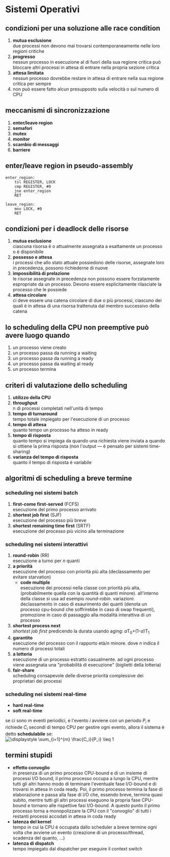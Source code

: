 # Sistemi Operativi

## condizioni per una soluzione alle race condition
1. **mutua esclusione**\
   due processi non devono mai trovarsi contemporaneamente nelle loro regioni critiche
2. **progresso**\
   nessun processo in esecuzione al di fuori della sua regione critica può bloccare altri processi in attesa di entrare nella propria sezione critica
3. **attesa limitata**\
   nessun processo dovrebbe restare in attesa di entrare nella sua regione critica per sempre
4. non può essere fatto alcun presupposto sulla velocità o sul numero di CPU

## meccanismi di sincronizzazione
1. **enter/leave region**
2. **semafori**
3. **mutex**
4. **monitor**
5. **scambio di messaggi**
6. **barriere**

## enter/leave region in pseudo-assembly
```x86asm
enter_region:
    tsl REGISTER, LOCK
    cmp REGISTER, #0
    jne enter_region
    RET

leave_region:
    mov LOCK, #0
    RET
```

## condizioni per i deadlock delle risorse
1. **mutua esclusione**\
   ciascuna risorsa è o attualmente assegnata a esattamente un processo o è disponibile
2. **possesso e attesa**\
   i processi che allo stato attuale possiedono delle risorse, assegnate loro in precedenza, possono richiederne di nuove
3. **impossibilità di prelazione**\
   le risorse assegnate in precedenza non possono essere forzatamente espropriate da un processo. Devono essere esplicitamente rilasciate la processo che le possiede
4. **attesa circolare**\
   ci deve essere una catena circolare di due o più processi, ciascuno dei quali è in attesa di una risorsa trattenuta dal membro successivo della catena

## lo scheduling della CPU non preemptive può avere luogo quando
1. un processo viene creato
2. un processo passa da running a waiting
3. un processo passa da running a ready
4. un processo passa da waiting al ready
5. un processo termina

## criteri di valutazione dello scheduling
1. **utilizzo della CPU**
2. **throughput**\
   n di processi completati nell'unità di tempo
3. **tempo di turnaround**\
   tempo totale impiegato per l'esecuzione di un processo
4. **tempo di attesa**\
   quanto tempo un processo ha atteso in ready
5. **tempo di risposta**\
   quanto tempo si impiega da quando una richiesta viene inviata a quando si ottiene la prima risposta (non l'output — è pensato per sistemi time-sharing)
6. **varianza del tempo di risposta**\
   quanto il tempo di risposta è variabile

## algoritmi di scheduling a breve termine
### scheduling nei sistemi batch
1. **first-come first-served** (FCFS)\
   esecuzione del primo processo arrivato
2. **shortest job first** (SJF)\
   esecuzione del processo più breve
3. **shortest remaining time first** (SRTF)\
   esecuzione del processo più vicino alla terminazione
### scheduling nei sistemi interattivi
1. **round-robin** (RR)\
   esecuzione a turno per *n* quanti
2. **a priorità**\
   esecuzione del processo con priorità più alta (declassamento per evitare starvation)
   * **code multiple**\
     esecuzione dei processi nella classe con priorità più alta, (probabilmente quella con la quantità di quanti minore). all'interno della classe si usa ad esempio *round-robin*. variazioni: declassamento in caso di esaurimento dei quanti (denota un processo cpu-bound che soffrirebbe in caso di swap frequenti), promozione in caso di passaggio alla modalità interattiva di un processo
3. **shortest process next**\
   *shortest job first* predicendo la durata usando aging: *a*T<sub>0</sub>+(1-*a*)T<sub>1</sub>
4. **garantito**\
   esecuzione del processo con il rapporto età/*n* minore. dove *n* indica il numero di processi totali
5. **a lotteria**\
   esecuzione di un processo estratto casualmente. ad ogni processo viene assegnata una "probabilità di esecuzione" (biglietti della lotteria)
6. **fair-share**\
   scheduling consapevole delle diverse priorità complessive dei proprietari dei processi
### scheduling nei sistemi real-time
* **hard real-time**
* **soft real-time**

se ci sono *m* eventi periodici, e l'evento *i* avviene con un periodo *P<sub>i</sub>* e richiede *C<sub>i</sub>* secondi di tempo CPU per gestire ogni evento, allora il sistema è detto **schedulabile** se:\
![\displaystyle \sum_{i=1}^{m} \frac{C_i}{P_i} \leq 1](https://render.githubusercontent.com/render/math?math=%5Cdisplaystyle%20%5Csum_%7Bi%3D1%7D%5E%7Bm%7D%20%5Cfrac%7BC_i%7D%7BP_i%7D%20%5Cleq%201)

## termini stupidi
* **effetto convoglio**\
  in presenza di un primo processo CPU-bound e di un insieme di processi I/O bound, il primo processo occupa a lungo la CPU, mentre tutti gli altri hanno modo di terminare l'eventuale fase I/O-bound e di trovarsi in attesa in coda ready. Poi, il primo processo termina la fase di elaborazione e passa alla fase di I/O che, essendo breve, termina quasi subito, mentre tutti gli altri processi eseguono la propria fase CPU-bound e tornano alle rispettive fasi I/O-bound. A questo punto il primo processo torna a monopolizzare la CPU con il "convoglio" di tutti i restanti processi accodati in attesa in coda ready
* **latenza del kernel**\
  tempo in cui la CPU è occupata dallo scheduler a breve termine ogni volta che avviene un evento (creazione di un processo/thread, scadenza del quanto, ...)
* **latenza di dispatch**\
  tempo impiegato dal dispatcher per eseguire il context switch


